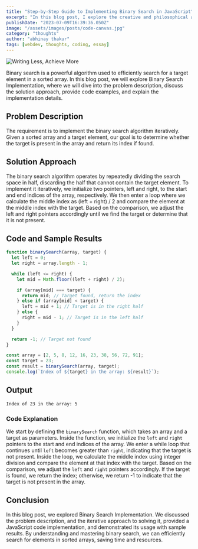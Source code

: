 ```yaml
---
title: "Step-by-Step Guide to Implementing Binary Search in JavaScript"
excerpt: "In this blog post, I explore the creative and philosophical aspects of coding in web development, comparing it to artistic expression and considering its impact on the digital landscape and human experience."
publishDate: "2023-07-09T16:39:36.050Z"
image: "/assets/images/posts/code-canvas.jpg"
category: "thoughts"
author: "abhinay thakur"
tags: [webdev, thoughts, coding, essay]
---
```


![Writing Less, Achieve More](/assets/images/posts/workspace.jpg)

<p class="first-letter:text-5xl first-letter:font-medium">
Binary search is a powerful algorithm used to efficiently search for a target element in a sorted array. In this blog post, we will explore Binary Search Implementation, where we will dive into the problem description, discuss the solution approach, provide code examples, and explain the implementation details.
</p>

## Problem Description
The requirement is to implement the binary search algorithm iteratively. Given a sorted array and a target element, our goal is to determine whether the target is present in the array and return its index if found.

## Solution Approach
The binary search algorithm operates by repeatedly dividing the search space in half, discarding the half that cannot contain the target element. To implement it iteratively, we initialize two pointers, left and right, to the start and end indices of the array, respectively. We then enter a loop where we calculate the middle index as (left + right) / 2 and compare the element at the middle index with the target. Based on the comparison, we adjust the left and right pointers accordingly until we find the target or determine that it is not present.

## Code and Sample Results

```javascript
function binarySearch(array, target) {
  let left = 0;
  let right = array.length - 1;

  while (left <= right) {
    let mid = Math.floor((left + right) / 2);

    if (array[mid] === target) {
      return mid; // Target found, return the index
    } else if (array[mid] < target) {
      left = mid + 1; // Target is in the right half
    } else {
      right = mid - 1; // Target is in the left half
    }
  }

  return -1; // Target not found
}

const array = [2, 5, 8, 12, 16, 23, 38, 56, 72, 91];
const target = 23;
const result = binarySearch(array, target);
console.log(`Index of ${target} in the array: ${result}`);
```

## Output

```
Index of 23 in the array: 5
```

### Code Explanation
We start by defining the `binarySearch` function, which takes an array and a target as parameters. Inside the function, we initialize the `left` and `right` pointers to the start and end indices of the array. We enter a while loop that continues until `left` becomes greater than `right`, indicating that the target is not present. Inside the loop, we calculate the middle index using integer division and compare the element at that index with the target. Based on the comparison, we adjust the `left` and `right` pointers accordingly. If the target is found, we return the index; otherwise, we return -1 to indicate that the target is not present in the array.

## Conclusion
In this blog post, we explored Binary Search Implementation. We discussed the problem description, and the iterative approach to solving it, provided a JavaScript code implementation, and demonstrated its usage with sample results. By understanding and mastering binary search, we can efficiently search for elements in sorted arrays, saving time and resources.